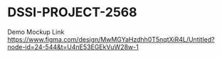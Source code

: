 # DSSI-PROJECT-2568

Demo Mockup Link
https://www.figma.com/design/MwMGYaHzdhh0T5nqtXiR4L/Untitled?node-id=24-544&t=U4nE53EGEkVuW28w-1

